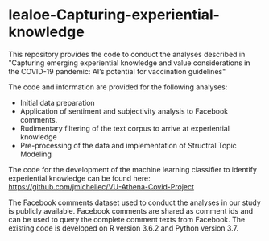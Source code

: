 # lealoe-Capturing-experiential-knowledge
This repository provides the code to conduct the analyses described in "Capturing emerging experiential knowledge and value considerations in the COVID-19 pandemic: AI’s potential for vaccination guidelines"

The code and information are provided for the following analyses: 
- Initial data preparation
- Application of sentiment and subjectivity analysis to Facebook comments.
- Rudimentary filtering of the text corpus to arrive at experiential knowledge
- Pre-processing of the data and implementation of Structral Topic Modeling

The code for the development of the machine learning classifier to identify experiential knowledge can be found here:	https://github.com/jmichellec/VU-Athena-Covid-Project 

The Facebook comments dataset used to conduct the analyses in our study is publicly available. Facebook comments are shared as comment ids and can be used to query the complete comment texts from Facebook. The existing code is developed on R version 3.6.2 and Python version 3.7.  

